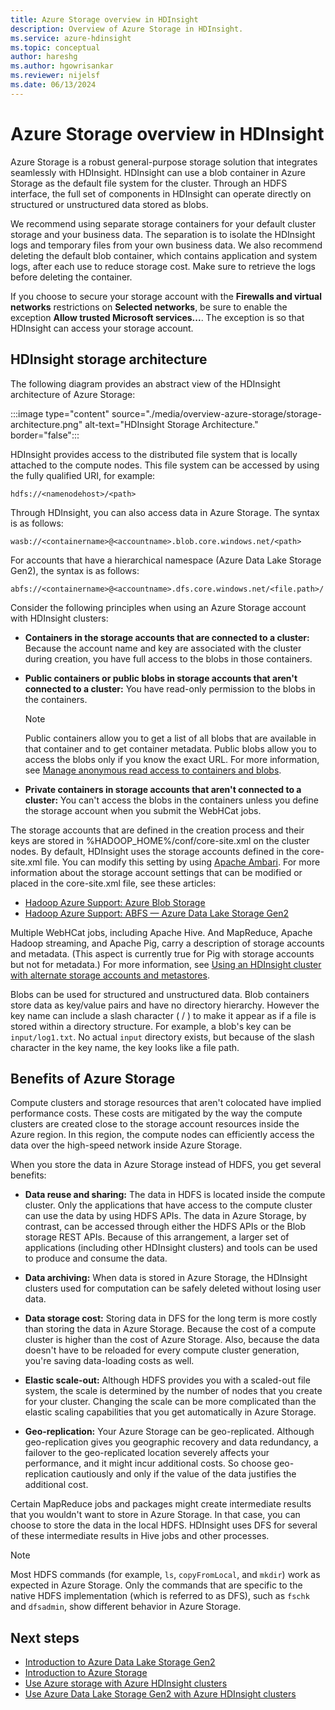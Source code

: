```yaml
---
title: Azure Storage overview in HDInsight
description: Overview of Azure Storage in HDInsight.
ms.service: azure-hdinsight
ms.topic: conceptual
author: hareshg
ms.author: hgowrisankar
ms.reviewer: nijelsf
ms.date: 06/13/2024
---
```


# Azure Storage overview in HDInsight

Azure Storage is a robust general-purpose storage solution that integrates seamlessly with HDInsight. HDInsight can use a blob container in Azure Storage as the default file system for the cluster. Through an HDFS interface, the full set of components in HDInsight can operate directly on structured or unstructured data stored as blobs.

We recommend using separate storage containers for your default cluster storage and your business data. The separation is to isolate the HDInsight logs and temporary files from your own business data. We also recommend deleting the default blob container, which contains application and system logs, after each use to reduce storage cost. Make sure to retrieve the logs before deleting the container.

If you choose to secure your storage account with the **Firewalls and virtual networks** restrictions on **Selected networks**, be sure to enable the exception **Allow trusted Microsoft services...**. The exception is so that HDInsight can access your storage account.

## HDInsight storage architecture

The following diagram provides an abstract view of the HDInsight architecture of Azure Storage:

:::image type="content" source="./media/overview-azure-storage/storage-architecture.png" alt-text="HDInsight Storage Architecture." border="false":::

HDInsight provides access to the distributed file system that is locally attached to the compute nodes. This file system can be accessed by using the fully qualified URI, for example:

`hdfs://<namenodehost>/<path>`

Through HDInsight, you can also access data in Azure Storage. The syntax is as follows:

`wasb://<containername>@<accountname>.blob.core.windows.net/<path>`

For accounts that have a hierarchical namespace (Azure Data Lake Storage Gen2), the syntax is as follows:

`abfs://<containername>@<accountname>.dfs.core.windows.net/<file.path>/`

Consider the following principles when using an Azure Storage account with HDInsight clusters:

- **Containers in the storage accounts that are connected to a cluster:** Because the account name and key are associated with the cluster during creation, you have full access to the blobs in those containers.

- **Public containers or public blobs in storage accounts that aren't connected to a cluster:** You have read-only permission to the blobs in the containers.
  
  > [!NOTE]
  > Public containers allow you to get a list of all blobs that are available in that container and to get container metadata. Public blobs allow you to access the blobs only if you know the exact URL. For more information, see [Manage anonymous read access to containers and blobs](../storage/blobs/anonymous-read-access-configure.md).

- **Private containers in storage accounts that aren't connected to a cluster:** You can't access the blobs in the containers unless you define the storage account when you submit the WebHCat jobs.

The storage accounts that are defined in the creation process and their keys are stored in %HADOOP_HOME%/conf/core-site.xml on the cluster nodes. By default, HDInsight uses the storage accounts defined in the core-site.xml file. You can modify this setting by using [Apache Ambari](./hdinsight-hadoop-manage-ambari.md). For more information about the storage account settings that can be modified or placed in the core-site.xml file, see these articles:

- [Hadoop Azure Support: Azure Blob Storage](https://hadoop.apache.org/docs/stable/hadoop-azure/index.html)
- [Hadoop Azure Support: ABFS — Azure Data Lake Storage Gen2](https://hadoop.apache.org/docs/stable/hadoop-azure/abfs.html)

Multiple WebHCat jobs, including Apache Hive. And MapReduce, Apache Hadoop streaming, and Apache Pig, carry a description of storage accounts and metadata. (This aspect is currently true for Pig with storage accounts but not for metadata.) For more information, see [Using an HDInsight cluster with alternate storage accounts and metastores](https://social.technet.microsoft.com/wiki/contents/articles/23256.using-an-hdinsight-cluster-with-alternate-storage-accounts-and-metastores.aspx).

Blobs can be used for structured and unstructured data. Blob containers store data as key/value pairs and have no directory hierarchy. However the key name can include a slash character ( / )  to make it appear as if a file is stored within a directory structure. For example, a blob's key can be `input/log1.txt`. No actual `input` directory exists, but because of the slash character in the key name, the key looks like a file path.

## Benefits of Azure Storage

Compute clusters and storage resources that aren't colocated have implied performance costs. These costs are mitigated by the way the compute clusters are created close to the storage account resources inside the Azure region. In this region, the compute nodes can efficiently access the data over the high-speed network inside Azure Storage.

When you store the data in Azure Storage instead of HDFS, you get several benefits:

- **Data reuse and sharing:** The data in HDFS is located inside the compute cluster. Only the applications that have access to the compute cluster can use the data by using HDFS APIs. The data in Azure Storage, by contrast, can be accessed through either the HDFS APIs or the Blob storage REST APIs. Because of this arrangement, a larger set of applications (including other HDInsight clusters) and tools can be used to produce and consume the data.

- **Data archiving:** When data is stored in Azure Storage, the HDInsight clusters used for computation can be safely deleted without losing user data.

- **Data storage cost:** Storing data in DFS for the long term is more costly than storing the data in Azure Storage. Because the cost of a compute cluster is higher than the cost of Azure Storage. Also, because the data doesn't have to be reloaded for every compute cluster generation, you're saving data-loading costs as well.

- **Elastic scale-out:** Although HDFS provides you with a scaled-out file system, the scale is determined by the number of nodes that you create for your cluster. Changing the scale can be more complicated than the elastic scaling capabilities that you get automatically in Azure Storage.

- **Geo-replication:** Your Azure Storage can be geo-replicated. Although geo-replication gives you geographic recovery and data redundancy, a failover to the geo-replicated location severely affects your performance, and it might incur additional costs. So choose geo-replication cautiously and only if the value of the data justifies the additional cost.

Certain MapReduce jobs and packages might create intermediate results that you wouldn't want to store in Azure Storage. In that case, you can choose to store the data in the local HDFS. HDInsight uses DFS for several of these intermediate results in Hive jobs and other processes.

> [!NOTE]  
> Most HDFS commands (for example, `ls`, `copyFromLocal`, and `mkdir`) work as expected in Azure Storage. Only the commands that are specific to the native HDFS implementation (which is referred to as DFS), such as `fschk` and `dfsadmin`, show different behavior in Azure Storage.

## Next steps

- [Introduction to Azure Data Lake Storage Gen2](../storage/blobs/data-lake-storage-introduction.md)
- [Introduction to Azure Storage](../storage/common/storage-introduction.md)
- [Use Azure storage with Azure HDInsight clusters](hdinsight-hadoop-use-blob-storage.md)
- [Use Azure Data Lake Storage Gen2 with Azure HDInsight clusters](hdinsight-hadoop-use-data-lake-storage-gen2.md)
